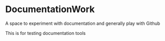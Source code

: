 # DocumentationWork
A space to experiment with documentation and generally play with Github

This is for testing documentation tools



